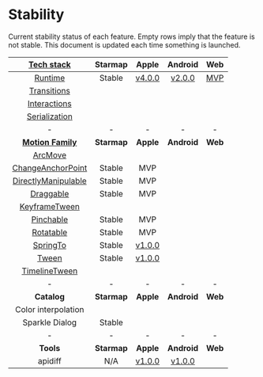 # Stability

Current stability status of each feature. Empty rows imply that the feature is not stable. This document is updated each time something is launched.

| [Tech stack](https://material-motion.gitbooks.io/material-motion-starmap/content/specifications/#tech-stack)    | Starmap | Apple | Android | Web |
|:-------------:|:-------:|:-----:|:-------:|:---:|
| [Runtime](https://material-motion.gitbooks.io/material-motion-starmap/content/specifications/runtime/)       | Stable | [v4.0.0](https://github.com/material-motion/material-motion-runtime-objc/releases/tag/v4.0.0) | [v2.0.0](https://github.com/material-motion/material-motion-runtime-android/releases/tag/2.0.0) | [MVP](https://github.com/material-motion/material-motion-experiments-js/tree/develop/src) |
| [Transitions](https://material-motion.gitbooks.io/material-motion-starmap/content/specifications/transitions.html)   | &nbsp; | &nbsp; | &nbsp; | &nbsp; |
| [Interactions](https://material-motion.gitbooks.io/material-motion-starmap/content/specifications/interactions.html)  | &nbsp; | &nbsp; | &nbsp; | &nbsp; |
| [Serialization](https://material-motion.gitbooks.io/material-motion-starmap/content/specifications/serialization.html) | &nbsp; | &nbsp; | &nbsp; | &nbsp; |
| - | - | - | - | - |
| **[Motion Family](https://material-motion.gitbooks.io/material-motion-starmap/content/specifications/motion-family.html)**       | **Starmap** | **Apple**  | **Android** | **Web**    |
| [ArcMove](https://material-motion.gitbooks.io/material-motion-starmap/content/specifications/plans/ArcMove.html)            |  &nbsp; | &nbsp; |  &nbsp; | &nbsp; |
| [ChangeAnchorPoint](https://material-motion.gitbooks.io/material-motion-starmap/content/specifications/plans/ChangeAnchorPoint.html) |  Stable | MVP |  &nbsp; | &nbsp; |
| [DirectlyManipulable](https://material-motion.gitbooks.io/material-motion-starmap/content/specifications/plans/DirectlyManipulable.html) |  Stable | MVP |  &nbsp; | &nbsp; |
| [Draggable](https://material-motion.gitbooks.io/material-motion-starmap/content/specifications/plans/Draggable.html) |  Stable | MVP |  &nbsp; | &nbsp; |
| [KeyframeTween](https://material-motion.gitbooks.io/material-motion-starmap/content/specifications/plans/KeyframeTween.html)      |  &nbsp; | &nbsp; |  &nbsp; | &nbsp; |
| [Pinchable](https://material-motion.gitbooks.io/material-motion-starmap/content/specifications/plans/Pinchable.html) |  Stable | MVP |  &nbsp; | &nbsp; |
| [Rotatable](https://material-motion.gitbooks.io/material-motion-starmap/content/specifications/plans/Rotatable.html) |  Stable | MVP |  &nbsp; | &nbsp; |
| [SpringTo](https://material-motion.gitbooks.io/material-motion-starmap/content/specifications/plans/SpringTo.html) | Stable | [v1.0.0](https://github.com/material-motion/material-motion-family-pop-swift/releases/tag/v1.0.0) | &nbsp; | &nbsp; |
| [Tween](https://material-motion.gitbooks.io/material-motion-starmap/content/specifications/plans/Tween.html)               |  Stable | [v1.0.0](https://github.com/material-motion/material-motion-family-coreanimation-swift/releases/tag/v1.0.0) |  &nbsp; | &nbsp; |
| [TimelineTween](https://material-motion.gitbooks.io/material-motion-starmap/content/specifications/plans/TimelineTween.html)      |  &nbsp; | &nbsp; |  &nbsp; | &nbsp; |
| - | - | - | - | - |
| **Catalog** | **Starmap** | **Apple** | **Android** | **Web** |
|  Color interpolation | &nbsp; | &nbsp; |  &nbsp; | &nbsp; |
|  Sparkle Dialog | Stable | &nbsp; |  &nbsp; | &nbsp; |
| - | - | - | - | - |
| **Tools** | **Starmap** | **Apple** | **Android** | **Web** |
|  apidiff | N/A | [v1.0.0](https://github.com/material-motion/material-motion-apidiff/releases/tag/v1.0.0) | [v1.0.0](https://github.com/material-motion/material-motion-apidiff/releases/tag/v1.0.0) | &nbsp; |
